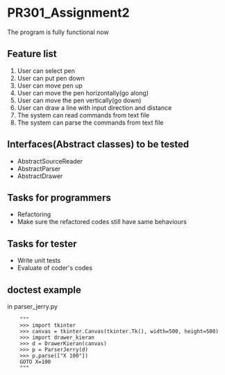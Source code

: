 # PR301_Assignment2
The program is fully functional now

## Feature list
1. User can select pen
2. User can put pen down
3. User can move pen up
4. User can move the pen horizontally(go along)
5. User can move the pen vertically(go down)
6. User can draw a line with input direction and distance
7. The system can read commands from text file
8. The system can parse the commands from text file

## Interfaces(Abstract classes) to be tested
* AbstractSourceReader
* AbstractParser
* AbstractDrawer

## Tasks for programmers
- Refactoring
- Make sure the refactored codes still have same behaviours

## Tasks for tester
- Write unit tests
- Evaluate of coder's codes

## doctest example
in parser_jerry.py
        
        """
        >>> import tkinter
        >>> canvas = tkinter.Canvas(tkinter.Tk(), width=500, height=500)
        >>> import drawer_kieran
        >>> d = DrawerKieran(canvas)
        >>> p = ParserJerry(d)
        >>> p.parse(["X 100"])
        GOTO X=100
        """